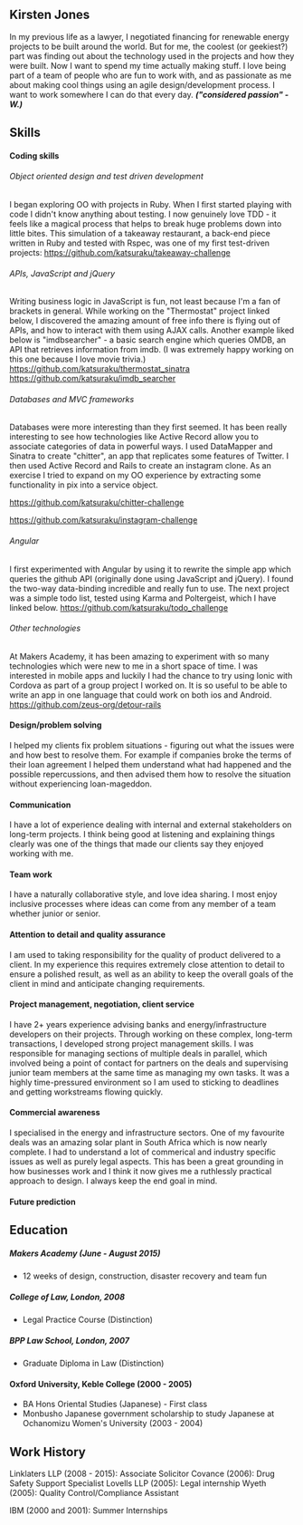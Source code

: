## Kirsten Jones
In my previous life as a lawyer, I negotiated financing for renewable energy projects to be built around the world. But for me, the coolest (or geekiest?) part was finding out about the technology used in the projects and how they were built. Now I want to spend my time actually making stuff. I love being part of a team of people who are fun to work with, and as passionate as me about making cool things using an agile design/development process. I want to work somewhere I can do that every day.
***("considered passion" - W.)***

## Skills

#### Coding skills
###### Object oriented design and test driven development
I began exploring OO with projects in Ruby. When I first started playing with code I didn't know anything about testing. I now genuinely love TDD - it feels like a magical process that helps to break huge problems down into little bites. This simulation of a takeaway restaurant, a back-end piece written in Ruby and tested with Rspec, was one of my first test-driven projects:
https://github.com/katsuraku/takeaway-challenge

###### APIs, JavaScript and jQuery
Writing business logic in JavaScript is fun, not least because I'm a fan of brackets in general. While working on the "Thermostat" project linked below, I discovered the amazing amount of free info there is flying out of APIs, and how to interact with them using AJAX calls. Another example liked below is "imdbsearcher" - a basic search engine which queries OMDB, an API that retrieves information from imdb. (I was extremely happy working on this one because I love movie trivia.)
https://github.com/katsuraku/thermostat_sinatra
https://github.com/katsuraku/imdb_searcher

###### Databases and MVC frameworks
Databases were more interesting than they first seemed. It has been really interesting to see how technologies like Active Record allow you to associate categories of data in powerful ways. I used DataMapper and Sinatra to create "chitter", an app that replicates some features of Twitter. I then used Active Record and Rails to create an instagram clone. As an exercise I tried to expand on my OO experience by extracting some functionality in pix into a service object.

https://github.com/katsuraku/chitter-challenge

https://github.com/katsuraku/instagram-challenge

###### Angular
I first experimented with Angular by using it to rewrite the simple app which queries the github API (originally done using JavaScript and jQuery). I found the two-way data-binding incredible and really fun to use. The next project was a simple todo list, tested using Karma and Poltergeist, which I have linked below. 
https://github.com/katsuraku/todo_challenge

###### Other technologies
At Makers Academy, it has been amazing to experiment with so many technologies which were new to me in a short space of time. I was interested in mobile apps and luckily I had the chance to try using Ionic with Cordova as part of a group project I worked on. It is so useful to be able to write an app in one language that could work on both ios and Android.  
https://github.com/zeus-org/detour-rails

####  Design/problem solving
I helped my clients fix problem situations - figuring out what the issues were and how best to resolve them. For example if companies broke the terms of their loan agreement I helped them understand what had happened and the possible repercussions, and then advised them how to resolve the situation without experiencing loan-mageddon.

####  Communication
I have a lot of experience dealing with internal and external stakeholders on long-term projects. I think being good at listening and explaining things clearly was one of the things that made our clients say they enjoyed working with me.

#### Team work
I have a naturally collaborative style, and love idea sharing. I most enjoy inclusive processes where ideas can come from any member of a team whether junior or senior.

####  Attention to detail and quality assurance
I am used to taking responsibility for the quality of product delivered to a client. In my experience this requires extremely close attention to detail to ensure a polished result, as well as an ability to keep the overall goals of the client in mind and anticipate changing requirements.

####  Project management, negotiation, client service
I have 2+ years experience advising banks and energy/infrastructure developers on their projects. Through working on these complex, long-term transactions, I developed strong project management skills. I was responsible for managing sections of multiple deals in parallel, which involved being a point of contact for partners on the deals and supervising junior team members at the same time as managing my own tasks. It was a highly time-pressured environment so I am used to sticking to deadlines and getting workstreams flowing quickly.

####  Commercial awareness                                                                                                                                                 
I specialised in the energy and infrastructure sectors. One of my favourite deals was an amazing solar plant in South Africa which is now nearly complete. I had to understand a lot of commerical and industry specific issues as well as purely legal aspects. This has been a great grounding in how businesses work and I think it now gives me a ruthlessly practical approach to design. I always keep the end goal in mind.

#### Future prediction

## Education

##### Makers Academy (June - August 2015)
- 12 weeks of design, construction, disaster recovery and team fun
##### College of Law, London, 2008
- Legal Practice Course (Distinction)
##### BPP Law School, London, 2007
- Graduate Diploma in Law (Distinction)
#### Oxford University, Keble College (2000 - 2005)
- BA Hons Oriental Studies (Japanese) - First class 
- Monbusho Japanese government scholarship to study Japanese at Ochanomizu Women's University (2003 - 2004)

## Work History
Linklaters LLP (2008 - 2015): Associate Solicitor
Covance (2006): Drug Safety Support Specialist
Lovells LLP (2005): Legal internship
Wyeth (2005): Quality Control/Compliance Assistant

IBM (2000 and 2001): Summer Internships
